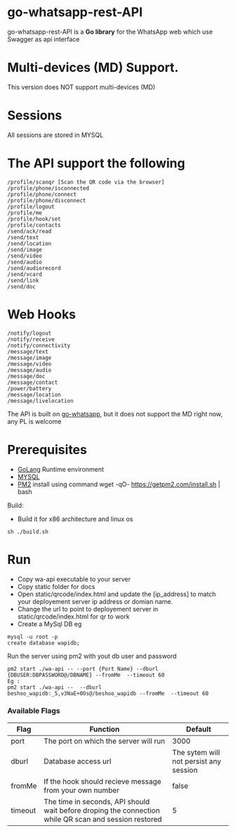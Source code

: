 # go-whatsapp-rest-API
go-whatsapp-rest-API is a **Go library** for the WhatsApp web which use Swagger as api interface

# Multi-devices (MD) Support.
This version does NOT support multi-devices (MD)

# Sessions 
All sessions are stored in MYSQL

# The API support the following
```
​/profile​/scanqr [Scan the QR code via the browser]
​/profile​/phone​/isconnected
​/profile​/phone​/connect
​/profile​/phone​/disconnect
​/profile​/logout
​/profile​/me
​/profile​/hook​/set
​/profile​/contacts
​/send​/ack​/read
​/send​/text
​/send​/location
​/send​/image
​/send​/video
​/send​/audio
​/send​/audiorecord
​/send​/vcard
​/send​/link
​/send​/doc
```
# Web Hooks

```
/notify​/logout
/notify​/receive
/notify​/connectivity
/message​/text
/message​/image
/message​/video
/message​/audio
/message​/doc
/message​/contact
/power​/battery
/message​/location
/message​/livelocation
```

The API is built on [go-whatsapp], but it does not support the MD right now, any PL is welcome

[go-whatsapp]: https://github.com/Rhymen/go-whatsapp

# Prerequisites

  - [GoLang](https://golang.org/doc/install) Runtime environment 
  - [MYSQL](https://www.mysql.com/downloads/) 
  - [PM2](https://pm2.keymetrics.io/) install using command 
  wget -qO- https://getpm2.com/install.sh | bash


Build:
  - Build it for x86 architecture and linux os
  
```
sh ./build.sh
```

# Run
 - Copy wa-api executable to your server
 - Copy static folder for docs
 - Open static/qrcode/index.html and update the [ip_address] to match your deployement server ip address or domian name.
 - Change the url to point to deployement server in static/qrcode/index.html for qr to work
 - Create a MySql DB eg

 ```
mysql -u root -p
create database wapidb;
```
Run the server using pm2 with yout db user and password
```
pm2 start ./wa-api -- --port {Port Name} --dburl {DBUSER:DBPASSWORD@/DBNAME} --fromMe  --timeout 60
Eg :
pm2 start ./wa-api --  --dburl beshoo_wapidb:_5,v3NaE+0Os@/beshoo_wapidb --fromMe  --timeout 60
```

### Available Flags

| Flag | Function | Default|
| ------ | ------ |--------|
| port | The port on which the server will run | 3000 |
| dburl | Database access url |The sytem will not persist any session|
| fromMe | If the hook should recieve message from your own number | false|
| timeout | The time in seconds, API should wait before droping the connection while QR scan and session restored | 5 |

